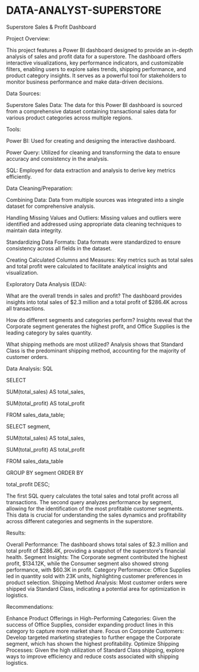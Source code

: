 # DATA-ANALYST-SUPERSTORE
Superstore Sales & Profit Dashboard

Project Overview:

This project features a Power BI dashboard designed to provide an in-depth analysis of sales and profit data for a superstore. The dashboard offers interactive visualizations, key performance indicators, and customizable filters, enabling users to explore sales trends, shipping performance, and product category insights. It serves as a powerful tool for stakeholders to monitor business performance and make data-driven decisions.

Data Sources:

Superstore Sales Data: The data for this Power BI dashboard is sourced from a comprehensive dataset containing transactional sales data for various product categories across multiple regions.

Tools:

Power BI: Used for creating and designing the interactive dashboard.

Power Query: Utilized for cleaning and transforming the data to ensure accuracy and consistency in the analysis.

SQL: Employed for data extraction and analysis to derive key metrics efficiently.

Data Cleaning/Preparation:

Combining Data: Data from multiple sources was integrated into a single dataset for comprehensive analysis.

Handling Missing Values and Outliers: Missing values and outliers were identified and addressed using appropriate data cleaning techniques to maintain data integrity.

Standardizing Data Formats: Data formats were standardized to ensure consistency across all fields in the dataset.

Creating Calculated Columns and Measures: Key metrics such as total sales and total profit were calculated to facilitate analytical insights and visualization.

Exploratory Data Analysis (EDA):

What are the overall trends in sales and profit? The dashboard provides insights into total sales of $2.3 million and a total profit of $286.4K across all transactions.

How do different segments and categories perform? Insights reveal that the Corporate segment generates the highest profit, and Office Supplies is the leading category by 
sales quantity.

What shipping methods are most utilized? Analysis shows that Standard Class is the predominant shipping method, accounting for the majority of customer orders.

Data Analysis:
SQL

SELECT

SUM(total_sales) AS total_sales,

SUM(total_profit) AS total_profit

FROM
sales_data_table;


SELECT
segment,

SUM(total_sales) AS total_sales,

SUM(total_profit) AS total_profit

FROM
sales_data_table


GROUP BY
segment
ORDER BY

total_profit DESC;


The first SQL query calculates the total sales and total profit across all transactions. The second query analyzes performance by segment, allowing for the identification of the most profitable customer segments. This data is crucial for understanding the sales dynamics and profitability across different categories and segments in the superstore.

Results:

Overall Performance: The dashboard shows total sales of $2.3 million and total profit of $286.4K, providing a snapshot of the superstore's financial health.
Segment Insights: The Corporate segment contributed the highest profit, $134.12K, while the Consumer segment also showed strong performance, with $60.3K in profit.
Category Performance: Office Supplies led in quantity sold with 23K units, highlighting customer preferences in product selection.
Shipping Method Analysis: Most customer orders were shipped via Standard Class, indicating a potential area for optimization in logistics.

Recommendations:

Enhance Product Offerings in High-Performing Categories: Given the success of Office Supplies, consider expanding product lines in this category to capture more market share.
Focus on Corporate Customers: Develop targeted marketing strategies to further engage the Corporate segment, which has shown the highest profitability.
Optimize Shipping Processes: Given the high utilization of Standard Class shipping, explore ways to improve efficiency and reduce costs associated with shipping logistics.
